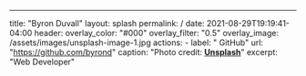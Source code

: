 ---
title: "Byron Duvall"
layout: splash
permalink: /
date: 2021-08-29T19:19:41-04:00
header:
  overlay_color: "#000"
  overlay_filter: "0.5"
  overlay_image: /assets/images/unsplash-image-1.jpg
  actions:
    - label: "<i class='fas fa-github'></i> GitHub"
      url: "https://github.com/byrond"
  caption: "Photo credit: [**Unsplash**](https://unsplash.com)"
excerpt: "Web Developer"
